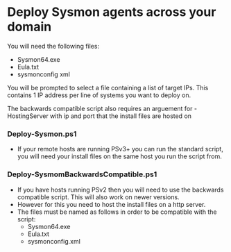 # Deploy Sysmon agents across your domain

You will need the following files:
* Sysmon64.exe
* Eula.txt
* sysmonconfig xml

You will be prompted to select a file containing a list of target IPs.
This contains 1 IP address per line of systems you want to deploy on.

The backwards compatible script also requires an arguement for -HostingServer with ip and port that the install files are hosted on

### Deploy-Sysmon.ps1

* If your remote hosts are running PSv3+ you can run the standard script, you will need your install files on the same host you run the script from.

### Deploy-SysmomBackwardsCompatible.ps1

* If you have hosts running PSv2 then you will need to use the backwards compatible script. This will also work on newer versions.
* However for this you need to host the install files on a http server.
* The files must be named as follows in order to be compatible with the script:
    * Sysmon64.exe
    * Eula.txt
    * sysmonconfig.xml
